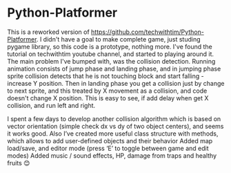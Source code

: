 # Python-Platformer

This is a reworked version of https://github.com/techwithtim/Python-Platformer.
I didn't have a goal to make complete game, just studing pygame library, so this code is a prototype, nothing more.
I've found the tutorial on techwithtim youtube channel, and started to playing around it.
The main problem I've bumped with, was the collision detection. Running animation consists of jump phase and landing phase, 
and in jumping phase sprite collision detects that he is not touching block and start falling - increase Y position. 
Then in landing phase you get a collision just by change to next sprite, and this treated by X movement as a collision, 
and code doesn't change X position. This is easy to see, if add delay when get X collision, and run left and right.

I spent a few days to develop another collision algorithm which is based on vector orientation (simple check dx vs dy of two object centers), and seems it works good.
Also I’ve created more useful class structure with methods, which allows to add user-defined objects and their behavior
Added map load/save, and editor mode (press ‘E’ to toggle between game and edit modes)
Added music / sound effects, HP, damage from traps and healthy fruits 😊
